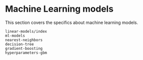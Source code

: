 # Machine Learning models

This section covers the specifics about machine learning models.


```{toctree}
linear-models/index
ml-models
nearest-neighbors
decision-tree
gradient-boosting
hyperparameters-gbm
```